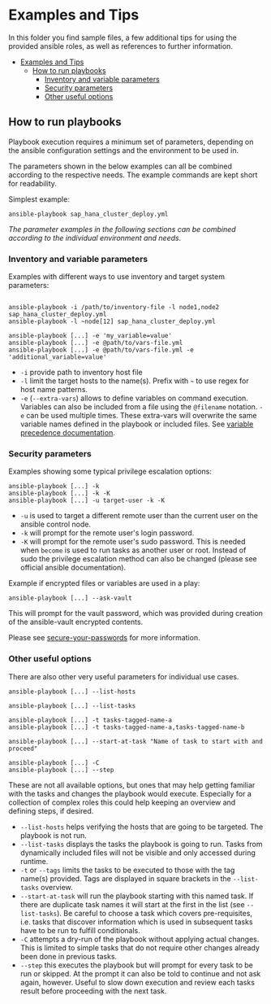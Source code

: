 # Examples and Tips

In this folder you find sample files, a few additional tips for using the provided ansible roles, as well as references to further information.

- [Examples and Tips](#examples-and-tips)
  - [How to run playbooks](#how-to-run-playbooks)
    - [Inventory and variable parameters](#inventory-and-variable-parameters)
    - [Security parameters](#security-parameters)
    - [Other useful options](#other-useful-options)

## How to run playbooks

Playbook execution requires a minimum set of parameters, depending on the ansible configuration settings and the environment to be used in.

The parameters shown in the below examples can all be combined according to the respective needs. The example commands are kept short for readability.

Simplest example:

```text
ansible-playbook sap_hana_cluster_deploy.yml
```

_The parameter examples in the following sections can be combined according to the individual environment and needs._

### Inventory and variable parameters

Examples with different ways to use inventory and target system parameters:

```text

ansible-playbook -i /path/to/inventory-file -l node1,node2 sap_hana_cluster_deploy.yml
ansible-playbook -l ~node[12] sap_hana_cluster_deploy.yml

ansible-playbook [...] -e 'my_variable=value'
ansible-playbook [...] -e @path/to/vars-file.yml
ansible-playbook [...] -e @path/to/vars-file.yml -e 'additional_variable=value'
```

- `-i` provide path to inventory host file
- `-l` limit the target hosts to the name(s).
  Prefix with `~` to use regex for host name patterns.
- `-e` (`--extra-vars`) allows to define variables on command execution.
  Variables can also be included from a file using the `@filename` notation.
  `-e` can be used multiple times.
  These extra-vars will overwrite the same variable names defined in the playbook or included files. See [variable precedence documentation](https://docs.ansible.com/ansible/latest/user_guide/playbooks_variables.html#variable-precedence-where-should-i-put-a-variable).

### Security parameters

Examples showing some typical privilege escalation options:

```text
ansible-playbook [...] -k
ansible-playbook [...] -k -K
ansible-playbook [...] -u target-user -k -K
```

- `-u` is used to target a different remote user than the current user on the ansible control node.
- `-k` will prompt for the remote user's login password.
- `-K` will prompt for the remote user's sudo password. This is needed when `become` is used to run tasks as another user or root. Instead of sudo the privilege escalation method can also be changed (please see official ansible documentation).

Example if encrypted files or variables are used in a play:

```text
ansible-playbook [...] --ask-vault
```

This will prompt for the vault password, which was provided during creation of the ansible-vault encrypted contents.

Please see [secure-your-passwords](secure-your-passwords.md) for more information.

### Other useful options

There are also other very useful parameters for individual use cases.

```text
ansible-playbook [...] --list-hosts

ansible-playbook [...] --list-tasks

ansible-playbook [...] -t tasks-tagged-name-a
ansible-playbook [...] -t tasks-tagged-name-a,tasks-tagged-name-b

ansible-playbook [...] --start-at-task "Name of task to start with and proceed"

ansible-playbook [...] -C
ansible-playbook [...] --step
```

These are not all available options, but ones that may help getting familiar with the tasks and changes the playbook would execute. Especially for a collection of complex roles this could help keeping an overview and defining steps, if desired.

- `--list-hosts` helps verifying the hosts that are going to be targeted. The playbook is not run.
- `--list-tasks` displays the tasks the playbook is going to run. Tasks from dynamically included files will not be visible and only accessed during runtime.
- `-t` or `--tags` limits the tasks to be executed to those with the tag name(s) provided.
  Tags are displayed in square brackets in the `--list-tasks` overview.
- `--start-at-task` will run the playbook starting with this named task. If there are duplicate task names it will start at the first in the list (see `--list-tasks`).
  Be careful to choose a task which covers pre-requisites, i.e. tasks that discover information which is used in subsequent tasks have to be run to fulfill conditionals.
- `-C` attempts a dry-run of the playbook without applying actual changes. This is limited to simple tasks that do not require other changes already been done in previous tasks.
- `--step` this executes the playbook but will prompt for every task to be run or skipped. At the prompt it can also be told to continue and not ask again, however. Useful to slow down execution and review each tasks result before proceeding with the next task.
